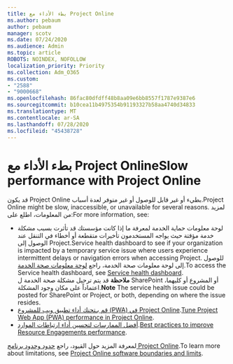 ```yaml
---
title: بطء الأداء مع Project Online
ms.author: pebaum
author: pebaum
manager: scotv
ms.date: 07/24/2020
ms.audience: Admin
ms.topic: article
ROBOTS: NOINDEX, NOFOLLOW
localization_priority: Priority
ms.collection: Adm_O365
ms.custom:
- "2588"
- "9000668"
ms.openlocfilehash: 86fac80dfdff48b8aa09e6bb8557f1787e9387e6
ms.sourcegitcommit: b10cea11b4975354b91193327b58aa4740d34833
ms.translationtype: MT
ms.contentlocale: ar-SA
ms.lasthandoff: 07/28/2020
ms.locfileid: "45438728"
---
```

# <a name="slow-performance-with-project-online"></a><span data-ttu-id="8da39-102">بطء الأداء مع Project Online</span><span class="sxs-lookup"><span data-stu-id="8da39-102">Slow performance with Project Online</span></span>

<span data-ttu-id="8da39-103">قد يكون Project Online بطيء أو غير قابل للوصول أو غير متوفر لعدة أسباب.</span><span class="sxs-lookup"><span data-stu-id="8da39-103">Project Online might be slow, inaccessible, or unavailable for several reasons.</span></span> <span data-ttu-id="8da39-104">لمزيد من المعلومات، اطلع على:</span><span class="sxs-lookup"><span data-stu-id="8da39-104">For more information, see:</span></span>

- <span data-ttu-id="8da39-105">لوحة معلومات حماية الخدمة لمعرفة ما إذا كانت مؤسستك قد تأثرت بسبب مشكلة خدمة مؤقتة حيث يواجه المستخدمون تأخيرات متقطعة أو أخطاء في التنقل عند الوصول إلى Project.</span><span class="sxs-lookup"><span data-stu-id="8da39-105">Service health dashboard to see if your organization is impacted by a temporary service issue where users experience intermittent delays or navigation errors when accessing Project.</span></span> <span data-ttu-id="8da39-106">للوصول إلى لوحة معلومات صحة الخدمة، راجع [لوحة معلومات صحة الخدمة](https://admin.microsoft.com/AdminPortal/Home#/servicehealth).</span><span class="sxs-lookup"><span data-stu-id="8da39-106">To access the Service health dashboard, see [Service health dashboard](https://admin.microsoft.com/AdminPortal/Home#/servicehealth).</span></span></br>
    <span data-ttu-id="8da39-107">**ملاحظة**  قد يتم ترحيل مشكلة صحة الخدمة ل SharePoint أو المشروع أو كليهما، اعتماداً على مكان وجود المشكلة.</span><span class="sxs-lookup"><span data-stu-id="8da39-107">**Note**  The service health issue could be posted for SharePoint or Project, or both, depending on where the issue resides.</span></span>
- <span data-ttu-id="8da39-108">[قم بـتحنك أداء تطبيق ويب للمشروع (PWA) في Project Online](https://docs.microsoft.com/projectonline/tune-project-online-performance).</span><span class="sxs-lookup"><span data-stu-id="8da39-108">[Tune Project Web App (PWA) performance in Project Online](https://docs.microsoft.com/projectonline/tune-project-online-performance).</span></span>
- <span data-ttu-id="8da39-109">[أفضل الممارسات لتحسين أداء ارتباطات الموارد](https://docs.microsoft.com/projectonline/best-practices-to-improve-resource-engagements-performance).</span><span class="sxs-lookup"><span data-stu-id="8da39-109">[Best practices to improve Resource Engagements performance](https://docs.microsoft.com/projectonline/best-practices-to-improve-resource-engagements-performance).</span></span>

<span data-ttu-id="8da39-110">لمعرفة المزيد حول القيود، راجع [حدود وحدود برنامج Project Online](https://docs.microsoft.com/projectonline/project-online-software-boundaries-and-limits).</span><span class="sxs-lookup"><span data-stu-id="8da39-110">To learn more about limitations, see [Project Online software boundaries and limits](https://docs.microsoft.com/projectonline/project-online-software-boundaries-and-limits).</span></span>